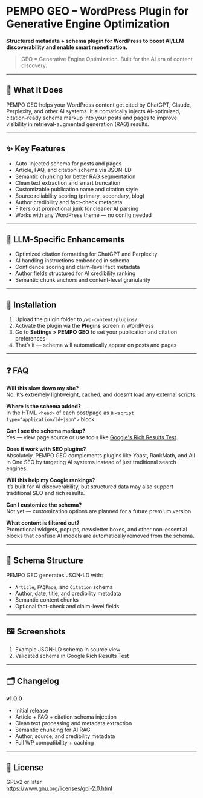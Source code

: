 # PEMPO GEO – WordPress Plugin for Generative Engine Optimization

**Structured metadata + schema plugin for WordPress to boost AI/LLM discoverability and enable smart monetization.**

> GEO = Generative Engine Optimization. Built for the AI era of content discovery.

---

## 🧠 What It Does

PEMPO GEO helps your WordPress content get cited by ChatGPT, Claude, Perplexity, and other AI systems. It automatically injects AI-optimized, citation-ready schema markup into your posts and pages to improve visibility in retrieval-augmented generation (RAG) results.

---

## ✨ Key Features

- Auto-injected schema for posts and pages
- Article, FAQ, and citation schema via JSON-LD
- Semantic chunking for better RAG segmentation
- Clean text extraction and smart truncation
- Customizable publication name and citation style
- Source reliability scoring (primary, secondary, blog)
- Author credibility and fact-check metadata
- Filters out promotional junk for cleaner AI parsing
- Works with any WordPress theme — no config needed

---

## 🤖 LLM-Specific Enhancements

- Optimized citation formatting for ChatGPT and Perplexity
- AI handling instructions embedded in schema
- Confidence scoring and claim-level fact metadata
- Author fields structured for AI credibility ranking
- Semantic chunk anchors and content-level granularity

---

## 🔧 Installation

1. Upload the plugin folder to `/wp-content/plugins/`
2. Activate the plugin via the **Plugins** screen in WordPress
3. Go to **Settings > PEMPO GEO** to set your publication and citation preferences
4. That’s it — schema will automatically appear on posts and pages

---

## ❓ FAQ

**Will this slow down my site?**  
No. It’s extremely lightweight, cached, and doesn’t load any external scripts.

**Where is the schema added?**  
In the HTML `<head>` of each post/page as a `<script type="application/ld+json">` block.

**Can I see the schema markup?**  
Yes — view page source or use tools like [Google's Rich Results Test](https://search.google.com/test/rich-results).

**Does it work with SEO plugins?**  
Absolutely. PEMPO GEO complements plugins like Yoast, RankMath, and All in One SEO by targeting AI systems instead of just traditional search engines.

**Will this help my Google rankings?**  
It’s built for AI discoverability, but structured data may also support traditional SEO and rich results.

**Can I customize the schema?**  
Not yet — customization options are planned for a future premium version.

**What content is filtered out?**  
Promotional widgets, popups, newsletter boxes, and other non-essential blocks that confuse AI models are automatically removed from the schema.

---

## 🧪 Schema Structure

PEMPO GEO generates JSON-LD with:
- `Article`, `FAQPage`, and `Citation` schema
- Author, date, title, and credibility metadata
- Semantic content chunks
- Optional fact-check and claim-level fields

---

## 🖼 Screenshots

1. Example JSON-LD schema in source view  
2. Validated schema in Google Rich Results Test

---

## 🗂 Changelog

**v1.0.0**  
- Initial release  
- Article + FAQ + citation schema injection  
- Clean text processing and metadata extraction  
- Semantic chunking for AI RAG  
- Author, source, and credibility metadata  
- Full WP compatibility + caching

---

## 📄 License

GPLv2 or later  
https://www.gnu.org/licenses/gpl-2.0.html
